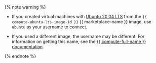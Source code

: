 {% note warning %}

* If you created virtual machines with [Ubuntu 20.04 LTS](/marketplace/products/yc/ubuntu-20-04-lts) from the `{{ compute-ubuntu-lts-image-id }}` {{ marketplace-name }} image, use `ubuntu` as your username to connect.

* If you used a different image, the username may be different. For information on getting this name, see the [{{ compute-full-name }} documentation](../../../compute/concepts/vm-metadata.md#keys-processed-in-public-images).

{% endnote %}

